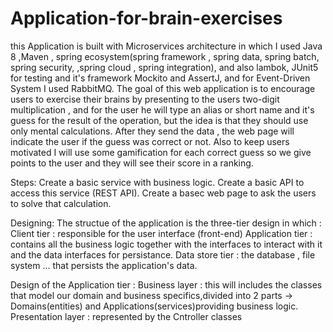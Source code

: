 # Application-for-brain-exercises
this Application is built with Microservices architecture  in which I used Java 8 ,Maven , spring ecosystem(spring framework , spring data, spring batch, spring security, ,spring cloud , spring integration), and also lambok, JUnit5 for testing and it's framework Mockito and AssertJ, and for Event-Driven System I used RabbitMQ.
The goal of this web application is to encourage users to exercise their brains by presenting to the users two-digit multiplication , and for the user he will type an alias or short name and it's guess for the result of the operation, but the idea is that they should use only mental calculations.
After they send the data , the web page will indicate the user if the guess was correct or not.
Also to keep users motivated I will use some gamification for each correct guess so we give points to the user and they will see their score in a ranking.

Steps:
Create a basic service with business logic.
Create a basic API to access this service (REST API).
Create a basec web page to ask the users to solve that calculation.

Designing:
The structue of the application is the three-tier design in which :
Client tier : responsible for the user interface (front-end)
Application tier : contains all the business logic together with the interfaces to interact with it and the data interfaces for persistance.
Data store tier : the database , file system ... that persists the application's data.

Design of the Application tier :
Business layer : this will includes the classes that model our domain and business specifics,divided into 2 parts -> Domains(entities) and Applications(services)providing business logic.
Presentation layer : represented by the Cntroller classes 



